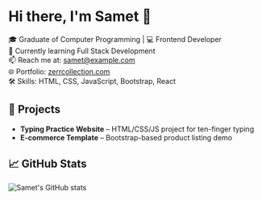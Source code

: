 # Hi there, I'm Samet 👋

🎓 Graduate of Computer Programming | 💻 Frontend Developer  
🌱 Currently learning Full Stack Development  
📫 Reach me at: samet@example.com  
🌐 Portfolio: [zerrcollection.com](https://zerrcollection.com)  
🛠️ Skills: HTML, CSS, JavaScript, Bootstrap, React  

## 🔧 Projects
- **Typing Practice Website** – HTML/CSS/JS project for ten-finger typing  
- **E-commerce Template** – Bootstrap-based product listing demo  

## 📈 GitHub Stats
![Samet's GitHub stats](https://github-readme-stats.vercel.app/api?username=sametdemirezen&show_icons=true&theme=radical)
